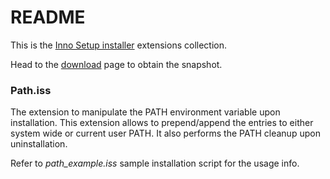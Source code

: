 # README #

This is the [Inno Setup installer](http://www.jrsoftware.org/isinfo.php) extensions collection.

Head to the [download](https://bitbucket.org/fougas/isx/downloads) page to obtain the snapshot.

### Path.iss ###

The extension to manipulate the PATH environment variable upon installation.
This extension allows to prepend/append the entries to either system wide or current user PATH.
It also performs the PATH cleanup upon uninstallation.

Refer to _path_example.iss_ sample installation script for the usage info.